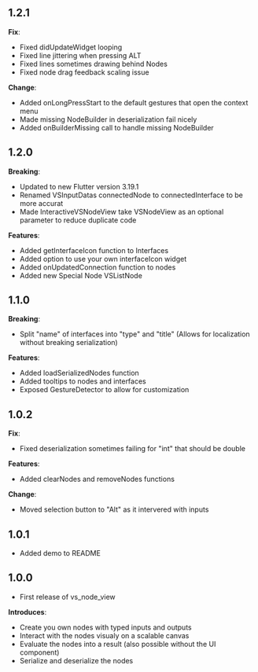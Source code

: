 ## 1.2.1

**Fix**:
* Fixed didUpdateWidget looping
* Fixed line jittering when pressing ALT
* Fixed lines sometimes drawing behind Nodes
* Fixed node drag feedback scaling issue

**Change**:
* Added onLongPressStart to the default gestures that open the context menu
* Made missing NodeBuilder in deserialization fail nicely
* Added onBuilderMissing call to handle missing NodeBuilder

## 1.2.0

**Breaking**:
* Updated to new Flutter version 3.19.1
* Renamed VSInputDatas connectedNode to connectedInterface to be more accurat
* Made InteractiveVSNodeView take VSNodeView as an optional parameter to reduce duplicate code

**Features**:
* Added getInterfaceIcon function to Interfaces
* Added option to use your own interfaceIcon widget
* Added onUpdatedConnection function to nodes
* Added new Special Node VSListNode

## 1.1.0

**Breaking**:
* Split "name" of interfaces into "type" and "title" (Allows for localization without breaking serialization)

**Features**:
* Added loadSerializedNodes function
* Added tooltips to nodes and interfaces
* Exposed GestureDetector to allow for customization

## 1.0.2

**Fix**:
* Fixed deserialization sometimes failing for "int" that should be double

**Features**:
* Added clearNodes and removeNodes functions

**Change**:
* Moved selection button to "Alt" as it intervered with inputs

## 1.0.1

* Added demo to README

## 1.0.0

* First release of vs_node_view

**Introduces**:
* Create you own nodes with typed inputs and outputs
* Interact with the nodes visualy on a scalable canvas
* Evaluate the nodes into a result (also possible without the UI component)
* Serialize and deserialize the nodes

